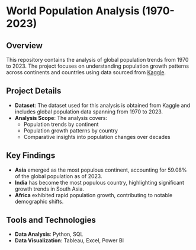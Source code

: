 # World Population Analysis (1970-2023)

## Overview

This repository contains the analysis of global population trends from 1970 to 2023. The project focuses on understanding population growth patterns across continents and countries using data sourced from [Kaggle](https://www.kaggle.com/).

## Project Details

- **Dataset**: The dataset used for this analysis is obtained from Kaggle and includes global population data spanning from 1970 to 2023.
- **Analysis Scope**: The analysis covers:
  - Population trends by continent
  - Population growth patterns by country
  - Comparative insights into population changes over decades

## Key Findings

- **Asia** emerged as the most populous continent, accounting for 59.08% of the global population as of 2023.
- **India** has become the most populous country, highlighting significant growth trends in South Asia.
- **Africa** exhibited rapid population growth, contributing to notable demographic shifts.

## Tools and Technologies

- **Data Analysis**: Python, SQL
- **Data Visualization**: Tableau, Excel, Power BI

